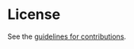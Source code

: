 # License

See the
[guidelines for contributions](https://github.com/ralienpp/ietf-draft-example/blob/main/CONTRIBUTING.md).
